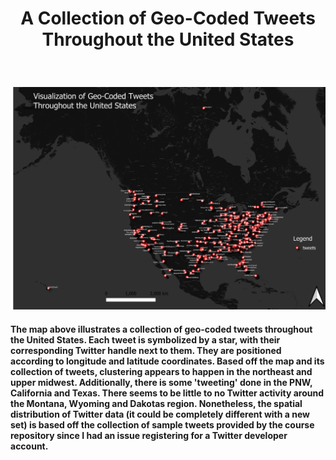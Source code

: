  <h1> <p align="center">A Collection of Geo-Coded Tweets Throughout the United States </p> </h1> <br>

![alt text](Tweet_PNG.png)
<br>
<h4> <div style="text-align: left"> The map above illustrates a collection of geo-coded tweets throughout the United States. Each tweet is symbolized by a star, with their corresponding Twitter handle next to them. They are positioned according to longitude and latitude coordinates. Based off the map and its collection of tweets, clustering appears to happen in the northeast and upper midwest. Additionally, there is some 'tweeting' done in the PNW, California and Texas. There seems to be little to no Twitter activity around the Montana, Wyoming and Dakotas region. Nonetheless, the spatial distribution of Twitter data (it could be completely different with a new set) is based off the collection of sample tweets provided by the course repository since I had an issue registering for a Twitter developer account. </div> </h4>
